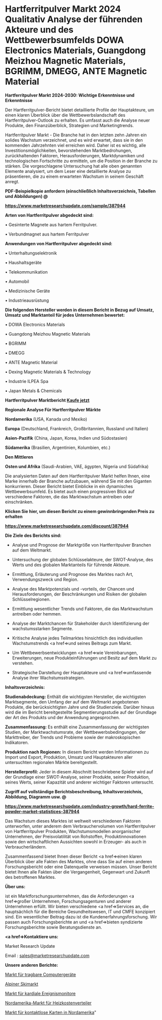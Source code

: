 # Hartferritpulver Markt 2024 Qualitativ Analyse der führenden Akteure und des Wettbewerbsumfelds DOWA Electronics Materials, Guangdong Meizhou Magnetic Materials, BGRIMM, DMEGG, ANTE Magnetic Material

<strong>Hartferritpulver Markt 2024-2030: Wichtige Erkenntnisse und Erkenntnisse</strong>

Der Hartferritpulver-Bericht bietet detaillierte Profile der Hauptakteure, um einen klaren Überblick über die Wettbewerbslandschaft des Hartferritpulver-Outlook zu erhalten. Es umfasst auch die Analyse neuer Produkte, den Finanzüberblick, Strategien und Marketingtrends.

Hartferritpulver Markt - Die Branche hat in den letzten zehn Jahren ein solides Wachstum verzeichnet, und es wird erwartet, dass sie in den kommenden Jahrzehnten viel erreichen wird. Daher ist es wichtig, alle Investitionsmöglichkeiten, bevorstehenden Marktbedrohungen, zurückhaltenden Faktoren, Herausforderungen, Marktdynamiken und technologischen Fortschritte zu ermitteln, um die Position in der Branche zu stärken. Die vorgeschlagene Untersuchung hat alle oben genannten Elemente analysiert, um dem Leser eine detaillierte Analyse zu präsentieren, die zu einem erwarteten Wachstum in seinem Geschäft anregt.



<strong><b>PDF-Beispielkopie anfordern (einschließlich Inhaltsverzeichnis, Tabellen und Abbildungen) @ </b></strong>

<strong><a href=https://www.marketresearchupdate.com/sample/387944>

<strong>https://www.marketresearchupdate.com/sample/387944</u></a></strong></strong>



<strong>Arten von Hartferritpulver abgedeckt sind:</strong>

• Gesinterte Magnete aus hartem Ferritpulver.

• Verbundmagnet aus hartem Ferritpulver



<strong>Anwendungen von Hartferritpulver abgedeckt sind:</strong>

• Unterhaltungselektronik

• Haushaltsgeräte

• Telekommunikation

• Automobil

• Medizinische Geräte

• Industrieausrüstung



<strong>Die folgenden Hersteller werden in diesem Bericht in Bezug auf Umsatz, Umsatz und Marktanteil für jedes Unternehmen bewertet:</strong>

• DOWA Electronics Materials

• Guangdong Meizhou Magnetic Materials

• BGRIMM

• DMEGG

• ANTE Magnetic Material

• Dexing Magnetic Materials & Technology

• Industrie ILPEA Spa

• Japan Metals & Chemicals



<strong>Hartferritpulver Marktbericht <a href=https://www.marketresearchupdate.com/buynow/387944>Kaufe jetzt</a></strong>



<strong>Regionale Analyse Für Hartferritpulver Märkte</strong>



<strong>Nordamerika</strong> (USA, Kanada und Mexiko)



<strong>Europa</strong> (Deutschland, Frankreich, Großbritannien, Russland und Italien)



<strong>Asien-Pazifik</strong> (China, Japan, Korea, Indien und Südostasien)



<strong>Südamerika</strong> (Brasilien, Argentinien, Kolumbien, etc.)



<strong>Den Mittleren</strong> 

<strong>Osten und Afrika</strong> (Saudi-Arabien, VAE, ägypten, Nigeria und Südafrika)

Die analysierten Daten auf dem Hartferritpulver Markt helfen Ihnen, eine Marke innerhalb der Branche aufzubauen, während Sie mit den Giganten konkurrieren. Dieser Bericht bietet Einblicke in ein dynamisches Wettbewerbsumfeld. Es bietet auch einen progressiven Blick auf verschiedene Faktoren, die das Marktwachstum antreiben oder einschränken.



<strong>Klicken Sie hier, um diesen Bericht zu einem gewinnbringenden Preis zu erhalten
</strong>

<strong><a href=https://www.marketresearchupdate.com/discount/387944>https://www.marketresearchupdate.com/discount/387944</b></u></strong></a>



<strong>Die Ziele des Berichts sind:</strong>

- Analyse und Prognose der Marktgröße von Hartferritpulver Branchen auf dem Weltmarkt.

- Untersuchung der globalen Schlüsselakteure, der SWOT-Analyse, des Werts und des globalen Marktanteils für führende Akteure.

- Ermittlung, Erläuterung und Prognose des Marktes nach Art, Verwendungszweck und Region.

- Analyse des Marktpotenzials und -vorteils, der Chancen und Herausforderungen, der Beschränkungen und Risiken der globalen Schlüsselregionen.

- Ermittlung wesentlicher Trends und Faktoren, die das Marktwachstum antreiben oder hemmen.

- Analyse der Marktchancen für Stakeholder durch Identifizierung der wachstumsstarken Segmente.

- Kritische Analyse jedes Teilmarktes hinsichtlich des individuellen Wachstumstrends <a href=>und</a> seines Beitrags zum Markt.

- Um Wettbewerbsentwicklungen <a href=>wie</a> Vereinbarungen, Erweiterungen, neue Produkteinführungen und Besitz auf dem Markt zu verstehen.

- Strategische Darstellung der Hauptakteure und <a href=>umfas</a>sende Analyse ihrer Wachstumsstrategien.



<strong>Inhaltsverzeichnis:</strong>



<strong>Studienabdeckung:</strong> Enthält die wichtigsten Hersteller, die wichtigsten Marktsegmente, den Umfang der auf dem Weltmarkt angebotenen Produkte, die berücksichtigten Jahre und die Studienziele. Darüber hinaus wird die im Bericht bereitgestellte Segmentierungsstudie auf der Grundlage der Art des Produkts und der Anwendung angesprochen.



<strong>Zusammenfassung:</strong> Es enthält eine Zusammenfassung der wichtigsten Studien, der Marktwachstumsrate, der Wettbewerbsbedingungen, der Markttreiber, der Trends und Probleme sowie der makroskopischen Indikatoren.



<strong>Produktion nach Regionen:</strong> In diesem Bericht werden Informationen zu Import und Export, Produktion, Umsatz und Hauptakteuren aller untersuchten regionalen Märkte bereitgestellt.



<strong>Herstellerprofil:</strong> Jeder in diesem Abschnitt beschriebene Spieler wird auf der Grundlage einer SWOT-Analyse, seiner Produkte, seiner Produktion, seines Werts, seiner Kapazität und anderer wichtiger Faktoren untersucht.



<strong><b>Zugriff auf vollständige Berichtsbeschreibung, Inhaltsverzeichnis, Abbildung, Diagramm usw. @ </b></strong>

<strong><a href=https://www.marketresearchupdate.com/industry-growth/hard-ferrite-powder-market-statistices-387944>https://www.marketresearchupdate.com/industry-growth/hard-ferrite-powder-market-statistices-387944</a></strong>

Das Wachstum dieses Marktes ist weltweit verschiedenen Faktoren unterworfen, unter anderem dem Verbrauchervolumen von Hartferritpulver von Hartferritpulver Produkten, Wachstumsmodellen anorganischer Unternehmen, der Preisvolatilität von Rohstoffen, Produktinnovationen sowie den wirtschaftlichen Aussichten sowohl in Erzeuger- als auch in Verbraucherländern.

Zusammenfassend bietet Ihnen dieser Bericht <a href=>einen</a> klaren Überblick über alle Fakten des Marktes, ohne dass Sie auf einen anderen Forschungsbericht oder eine Datenquelle verweisen müssen. Unser Bericht bietet Ihnen alle Fakten über die Vergangenheit, Gegenwart und Zukunft des betroffenen Marktes.



<strong>Über uns:</strong>

 ist ein Marktforschungsunternehmen, das die Anforderungen <a href=>großer</a> Unternehmen, Forschungsagenturen und anderer Unternehmen erfüllt. Wir bieten verschiedene <a href=>Services</a> an, die hauptsächlich für die Bereiche Gesundheitswesen, IT und CMFE konzipiert sind. Ein wesentlicher Beitrag dazu ist die Kundenerfahrungsforschung. Wir passen auch Forschungsberichte an und <a href=>bieten</a> syndizierte Forschungsberichte sowie Beratungsdienste an.



<strong><a href=>Kontaktiere uns:</a></strong>

Market Research Update

Email : sales@marketresearchupdate.com



<strong>Unsere anderen Berichte:</strong>

<a href=https://www.linkedin.com/pulse/wearable-computing-devices-market-2023-latest>Markt für tragbare Computergeräte</a>

<a href=https://www.linkedin.com/pulse/alpine-skiing-market-outlooks-2023-size-shares>Alpiner Skimarkt</a>

<a href=https://www.linkedin.com/pulse/cardiac-event-monitors-market-2023-analysis-growth-drivers>Markt für kardiale Ereignismonitore</a>

<a href=https://www.linkedin.com/pulse/north-america-heat-cost-allocator-market-size-1f>Nordamerika-Markt für Heizkostenverteiler</a>

<a href=https://www.linkedin.com/pulse/north-america-contactless-cards-market-0fp1f/>Markt für kontaktlose Karten in Nordamerika</a>"
